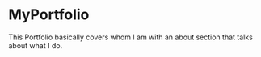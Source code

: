 ﻿# MyPortfolio
This Portfolio basically covers whom I am with an about section that talks about what I do.
